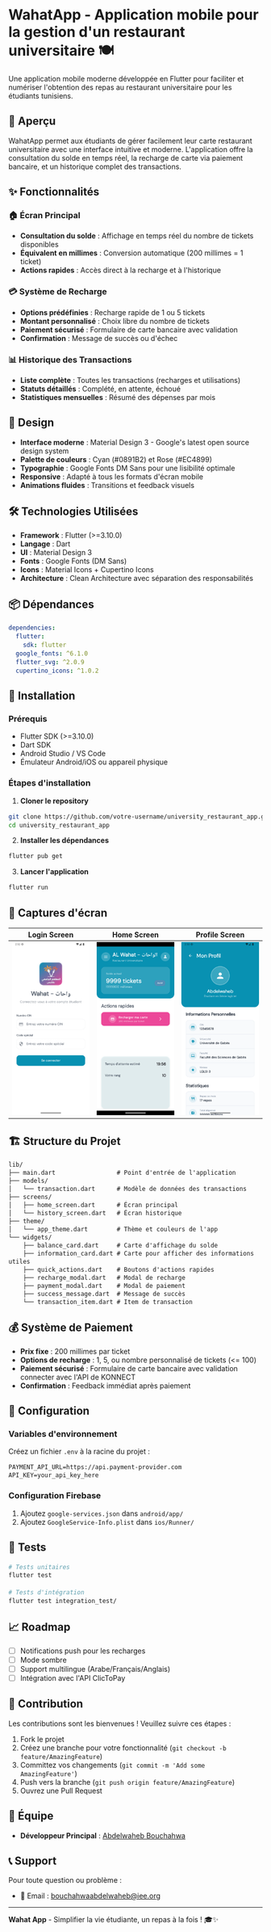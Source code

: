 # WahatApp - Application mobile pour la gestion d'un restaurant universitaire 🍽️

Une application mobile moderne développée en Flutter pour faciliter et numériser l'obtention des repas au restaurant universitaire pour les étudiants tunisiens.

## 📱 Aperçu

WahatApp permet aux étudiants de gérer facilement leur carte restaurant universitaire avec une interface intuitive et moderne. L'application offre la consultation du solde en temps réel, la recharge de carte via paiement bancaire, et un historique complet des transactions.

## ✨ Fonctionnalités

### 🏠 Écran Principal
- **Consultation du solde** : Affichage en temps réel du nombre de tickets disponibles
- **Équivalent en millimes** : Conversion automatique (200 millimes = 1 ticket)
- **Actions rapides** : Accès direct à la recharge et à l'historique

### 💳 Système de Recharge
- **Options prédéfinies** : Recharge rapide de 1 ou 5 tickets
- **Montant personnalisé** : Choix libre du nombre de tickets
- **Paiement sécurisé** : Formulaire de carte bancaire avec validation
- **Confirmation** : Message de succès ou d'échec

### 📊 Historique des Transactions
- **Liste complète** : Toutes les transactions (recharges et utilisations)
- **Statuts détaillés** : Complété, en attente, échoué
- **Statistiques mensuelles** : Résumé des dépenses par mois


## 🎨 Design

- **Interface moderne** : Material Design 3 - Google's latest open source design system
- **Palette de couleurs** : Cyan (#0891B2) et Rose (#EC4899)
- **Typographie** : Google Fonts DM Sans pour une lisibilité optimale
- **Responsive** : Adapté à tous les formats d'écran mobile
- **Animations fluides** : Transitions et feedback visuels

## 🛠️ Technologies Utilisées

- **Framework** : Flutter (>=3.10.0)
- **Langage** : Dart
- **UI** : Material Design 3
- **Fonts** : Google Fonts (DM Sans)
- **Icons** : Material Icons + Cupertino Icons
- **Architecture** : Clean Architecture avec séparation des responsabilités

## 📦 Dépendances

```yaml
dependencies:
  flutter:
    sdk: flutter
  google_fonts: ^6.1.0
  flutter_svg: ^2.0.9
  cupertino_icons: ^1.0.2
```

## 🚀 Installation

### Prérequis
- Flutter SDK (>=3.10.0)
- Dart SDK
- Android Studio / VS Code
- Émulateur Android/iOS ou appareil physique

### Étapes d'installation

1. **Cloner le repository**
```bash
git clone https://github.com/votre-username/university_restaurant_app.git
cd university_restaurant_app
```

2. **Installer les dépendances**
```bash
flutter pub get
```

3. **Lancer l'application**
```bash
flutter run
```

## 📱 Captures d'écran

| Login Screen | Home Screen | Profile Screen |
|----------------|----------|------------|
| ![Login](images/login.png) | ![Home](images/home.png) | ![Profile](images/profile.png) |

## 🏗️ Structure du Projet

```
lib/
├── main.dart                 # Point d'entrée de l'application
├── models/
│   └── transaction.dart      # Modèle de données des transactions
├── screens/
│   ├── home_screen.dart      # Écran principal
│   └── history_screen.dart   # Écran historique
├── theme/
│   └── app_theme.dart        # Thème et couleurs de l'app
└── widgets/
    ├── balance_card.dart     # Carte d'affichage du solde
    ├── information_card.dart # Carte pour afficher des informations utiles 
    ├── quick_actions.dart    # Boutons d'actions rapides
    ├── recharge_modal.dart   # Modal de recharge
    ├── payment_modal.dart    # Modal de paiement
    ├── success_message.dart  # Message de succès
    └── transaction_item.dart # Item de transaction
```

## 💰 Système de Paiement

- **Prix fixe** : 200 millimes par ticket
- **Options de recharge** : 1, 5, ou nombre personnalisé de tickets (<= 100)
- **Paiement sécurisé** : Formulaire de carte bancaire avec validation connecter avec l'API de KONNECT
- **Confirmation** : Feedback immédiat après paiement

## 🔧 Configuration

### Variables d'environnement
Créez un fichier `.env` à la racine du projet :

```env
PAYMENT_API_URL=https://api.payment-provider.com
API_KEY=your_api_key_here
```

### Configuration Firebase 

1. Ajoutez `google-services.json` dans `android/app/`
2. Ajoutez `GoogleService-Info.plist` dans `ios/Runner/`

## 🧪 Tests

```bash
# Tests unitaires
flutter test

# Tests d'intégration
flutter test integration_test/
```

## 📈 Roadmap

- [ ] Notifications push pour les recharges
- [ ] Mode sombre
- [ ] Support multilingue (Arabe/Français/Anglais)
- [ ] Intégration avec l'API ClicToPay

## 🤝 Contribution

Les contributions sont les bienvenues ! Veuillez suivre ces étapes :

1. Fork le projet
2. Créez une branche pour votre fonctionnalité (`git checkout -b feature/AmazingFeature`)
3. Committez vos changements (`git commit -m 'Add some AmazingFeature'`)
4. Push vers la branche (`git push origin feature/AmazingFeature`)
5. Ouvrez une Pull Request
<!--
## 📄 Licence

Ce projet est sous licence MIT. Voir le fichier [LICENSE](LICENSE) pour plus de détails.
-->
## 👥 Équipe

- **Développeur Principal** : [Abdelwaheb Bouchahwa](https://github.com/Abdelwahebbch)
<!-- - **Designer UI/UX** : [Nom Designer](https://github.com/designer-username)-->

## 📞 Support

Pour toute question ou problème :

- 📧 Email : bouchahwaabdelwaheb@iee.org

<!--
## 🙏 Remerciements

- Université de Gabes pour le partenariat
- Communauté Flutter pour les ressources
- Étudiants testeurs pour leurs retours
-->
---

**Wahat App** - Simplifier la vie étudiante, un repas à la fois ! 🎓✨

